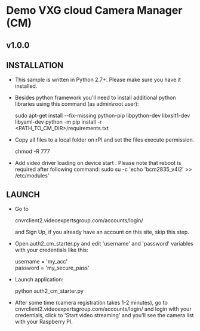 # Demo VXG cloud Camera Manager (CM)
## v1.0.0

## INSTALLATION
* This sample is written in Python 2.7+. Please make sure you have it installed.

* Besides python framework you'll need to install additional python libraries using this command (as admin\root user):

    sudo apt-get install --fix-missing python-pip libpython-dev libxslt1-dev libyaml-dev
    python -m pip install -r <PATH_TO_CM_DIR>/requirements.txt

* Copy all files to a local folder on rPI and set the files execute permission.
  
    chmod -R 777 
    
*   Add video driver loading on device start . Please note that reboot is required after following command:
    sudo su -c 'echo 'bcm2835_v4l2' >> /etc/modules'
     
    

## LAUNCH
* Go to 

    cnvrclient2.videoexpertsgroup.com/accounts/login/ 

  and Sign Up, if you already have an account on this site, skip this step.

* Open auth2_cm_starter.py and edit 'username' and 'password' variables with your credentials like this:

    username = 'my_acc'    
    password = 'my_secure_pass'
    
* Launch application:

    python auth2_cm_starter.py
    
* After some time (camera registration takes 1-2 minutes), go to cnvrclient2.videoexpertsgroup.com/accounts/login/ 
  and login with your credentials, click to 'Start video streaming' and you'll see the camera list with your Raspberry PI.
